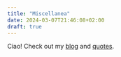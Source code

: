 ```yaml
---
title: "Miscellanea"
date: 2024-03-07T21:46:08+02:00
draft: true
---
```


Ciao! Check out my [blog](../blog) and [quotes](../quotes).